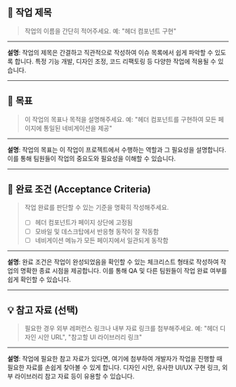 ## 📌 작업 제목

> 작업의 이름을 간단히 적어주세요. 예: "헤더 컴포넌트 구현"

---

**설명**: 작업의 제목은 간결하고 직관적으로 작성하여 이슈 목록에서 쉽게 파악할 수 있도록 합니다. 특정 기능 개발, 디자인
조정, 코드 리팩토링 등 다양한 작업에 적용될 수 있습니다.

---

## 🎯 목표

> 이 작업의 목표나 목적을 설명해주세요. 예: "헤더 컴포넌트를 구현하여 모든 페이지에 통일된 네비게이션을 제공"

---

**설명**: 작업의 목표는 이 작업이 프로젝트에서 수행하는 역할과 그 필요성을 설명합니다. 이를 통해 팀원들이 작업의
중요도와 필요성을 이해할 수 있습니다.

---

## 🚩 완료 조건 (Acceptance Criteria)

> 작업 완료를 판단할 수 있는 기준을 명확히 작성해주세요.
>
> - [ ] 헤더 컴포넌트가 페이지 상단에 고정됨
> - [ ] 모바일 및 데스크탑에서 반응형 동작이 잘 작동함
> - [ ] 네비게이션 메뉴가 모든 페이지에서 일관되게 동작함

---

**설명**: 완료 조건은 작업이 완성되었음을 확인할 수 있는 체크리스트 형태로 작성하여 작업의 명확한 종료 시점을
제공합니다. 이를 통해 QA 및 다른 팀원들이 작업 완료 여부를 쉽게 확인할 수 있습니다.

---

## 💡 참고 자료 (선택)

> 필요한 경우 외부 레퍼런스 링크나 내부 자료 링크를 첨부해주세요. 예: "헤더 디자인 시안 URL", "참고할 UI 라이브러리
> 링크"

---

**설명**: 작업에 필요한 참고 자료가 있다면, 여기에 첨부하여 개발자가 작업을 진행할 때 필요한 자료를 손쉽게 찾아볼 수
있게 합니다. 디자인 시안, 유사한 UI/UX 구현 링크, 외부 라이브러리 참고 자료 등이 유용할 수 있습니다.
